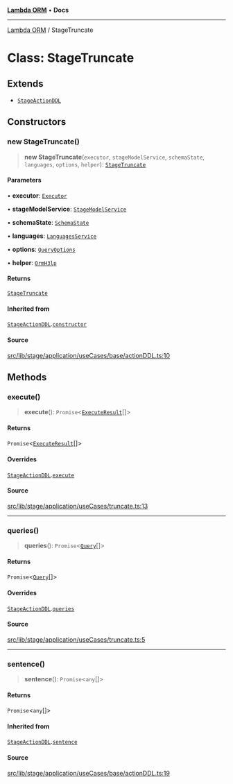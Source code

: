 [**Lambda ORM**](../README.md) • **Docs**

***

[Lambda ORM](../README.md) / StageTruncate

# Class: StageTruncate

## Extends

- [`StageActionDDL`](StageActionDDL.md)

## Constructors

### new StageTruncate()

> **new StageTruncate**(`executor`, `stageModelService`, `schemaState`, `languages`, `options`, `helper`): [`StageTruncate`](StageTruncate.md)

#### Parameters

• **executor**: [`Executor`](../interfaces/Executor.md)

• **stageModelService**: [`StageModelService`](StageModelService.md)

• **schemaState**: [`SchemaState`](SchemaState.md)

• **languages**: [`LanguagesService`](LanguagesService.md)

• **options**: [`QueryOptions`](../interfaces/QueryOptions.md)

• **helper**: [`OrmH3lp`](OrmH3lp.md)

#### Returns

[`StageTruncate`](StageTruncate.md)

#### Inherited from

[`StageActionDDL`](StageActionDDL.md).[`constructor`](StageActionDDL.md#constructors)

#### Source

[src/lib/stage/application/useCases/base/actionDDL.ts:10](https://github.com/lambda-orm/lambdaorm/blob/cfdea01485e47d6bfb9f5073528259581c5e1563/src/lib/stage/application/useCases/base/actionDDL.ts#L10)

## Methods

### execute()

> **execute**(): `Promise`\<[`ExecuteResult`](../interfaces/ExecuteResult.md)[]\>

#### Returns

`Promise`\<[`ExecuteResult`](../interfaces/ExecuteResult.md)[]\>

#### Overrides

[`StageActionDDL`](StageActionDDL.md).[`execute`](StageActionDDL.md#execute)

#### Source

[src/lib/stage/application/useCases/truncate.ts:13](https://github.com/lambda-orm/lambdaorm/blob/cfdea01485e47d6bfb9f5073528259581c5e1563/src/lib/stage/application/useCases/truncate.ts#L13)

***

### queries()

> **queries**(): `Promise`\<[`Query`](Query.md)[]\>

#### Returns

`Promise`\<[`Query`](Query.md)[]\>

#### Overrides

[`StageActionDDL`](StageActionDDL.md).[`queries`](StageActionDDL.md#queries)

#### Source

[src/lib/stage/application/useCases/truncate.ts:5](https://github.com/lambda-orm/lambdaorm/blob/cfdea01485e47d6bfb9f5073528259581c5e1563/src/lib/stage/application/useCases/truncate.ts#L5)

***

### sentence()

> **sentence**(): `Promise`\<`any`[]\>

#### Returns

`Promise`\<`any`[]\>

#### Inherited from

[`StageActionDDL`](StageActionDDL.md).[`sentence`](StageActionDDL.md#sentence)

#### Source

[src/lib/stage/application/useCases/base/actionDDL.ts:19](https://github.com/lambda-orm/lambdaorm/blob/cfdea01485e47d6bfb9f5073528259581c5e1563/src/lib/stage/application/useCases/base/actionDDL.ts#L19)
